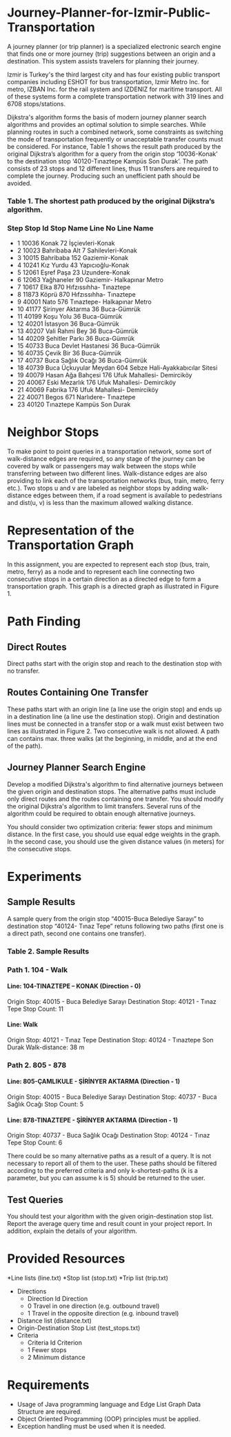 # Journey-Planner-for-Izmir-Public-Transportation

A journey planner (or trip planner) is a specialized electronic search engine that finds one or
more journey (trip) suggestions between an origin and a destination. This system assists
travelers for planning their journey.

Izmir is Turkey's the third largest city and has four existing public transport companies
including ESHOT for bus transportation, Izmir Metro Inc. for metro, IZBAN Inc. for the rail
system and IZDENIZ for maritime transport. All of these systems form a complete
transportation network with 319 lines and 6708 stops/stations.

Dijkstra's algorithm forms the basis of modern journey planner search algorithms and
provides an optimal solution to simple searches. While planning routes in such a combined
network, some constraints as switching the mode of transportation frequently or unacceptable
transfer counts must be considered. For instance, Table 1 shows the result path produced by the
original Dijkstra’s algorithm for a query from the origin stop ‘10036-Konak’ to the destination
stop ‘40120-Tınaztepe Kampüs Son Durak’. The path consists of 23 stops and 12 different lines,
thus 11 transfers are required to complete the journey. Producing such an unefficient path
should be avoided.

###  Table 1. The shortest path produced by the original Dijkstra’s algorithm.
### Step Stop Id Stop Name Line No Line Name
* 1 10036 Konak 72 İşçievleri-Konak
* 2 10023 Bahribaba Alt 7 Sahilevleri-Konak
* 3 10015 Bahribaba 152 Gaziemir-Konak
* 4 10241 Kız Yurdu 43 Yapıcıoğlu-Konak
* 5 12061 Eşref Paşa 23 Uzundere-Konak
* 6 12063 Yağhaneler 90 Gaziemir- Halkapınar Metro
* 7 10617 Elka 870 Hıfzıssıhha- Tınaztepe
* 8 11873 Köprü 870 Hıfzıssıhha- Tınaztepe
* 9 40001 Nato 576 Tınaztepe- Halkapınar Metro
* 10 41177 Şirinyer Aktarma 36 Buca-Gümrük
* 11 40199 Koşu Yolu 36 Buca-Gümrük
* 12 40201 İstasyon 36 Buca-Gümrük
* 13 40207 Vali Rahmi Bey 36 Buca-Gümrük
* 14 40209 Şehitler Parkı 36 Buca-Gümrük
* 15 40733 Buca Devlet Hastanesi 36 Buca-Gümrük
* 16 40735 Çevik Bir 36 Buca-Gümrük
* 17 40737 Buca Sağlık Ocağı 36 Buca-Gümrük
* 18 40739 Buca Üçkuyular Meydan 604 Sebze Hali-Ayakkabıcılar Sitesi
* 19 40079 Hasan Ağa Bahçesi 176 Ufuk Mahallesi- Demirciköy
* 20 40067 Eski Mezarlık 176 Ufuk Mahallesi- Demirciköy
* 21 40069 Fabrika 176 Ufuk Mahallesi- Demirciköy
* 22 40071 Begos 671 Narlıdere- Tınaztepe
* 23 40120 Tınaztepe Kampüs Son Durak

# Neighbor Stops
To make point to point queries in a transportation network, some sort of walk-distance edges
are required, so any stage of the journey can be covered by walk or passengers may walk
between the stops while transferring between two different lines. Walk-distance edges are also
providing to link each of the transportation networks (bus, train, metro, ferry etc.). Two stops u
and v are labeled as neighbor stops by adding walk-distance edges between them, if a road
segment is available to pedestrians and dist(u, v) is less than the maximum allowed walking
distance.

# Representation of the Transportation Graph
In this assignment, you are expected to represent each stop (bus, train, metro, ferry) as a node
and to represent each line connecting two consecutive stops in a certain direction as a directed
edge to form a transportation graph. This graph is a directed graph as illustrated in Figure 1.

# Path Finding
##  Direct Routes
Direct paths start with the origin stop and reach to the destination stop with no transfer.

## Routes Containing One Transfer
These paths start with an origin line (a line use the origin stop) and ends up in a destination line
(a line use the destination stop). Origin and destination lines must be connected in a transfer
stop or a walk must exist between two lines as illustrated in Figure 2. Two consecutive walk is
not allowed. A path can contains max. three walks (at the beginning, in middle, and at the end
of the path).

## Journey Planner Search Engine
Develop a modified Dijkstra's algorithm to find alternative journeys between the given origin
and destination stops. The alternative paths must include only direct routes and the routes
containing one transfer. You should modify the original Dijkstra's algorithm to limit transfers.
Several runs of the algorithm could be required to obtain enough alternative journeys.

You should consider two optimization criteria: fewer stops and minimum distance. In the first
case, you should use equal edge weights in the graph. In the second case, you should use the
given distance values (in meters) for the consecutive stops.

# Experiments
## Sample Results
A sample query from the origin stop “40015-Buca Belediye Sarayı” to destination stop “40124-
Tınaz Tepe” retuns following two paths (first one is a direct path, second one contains one
transfer).

### Table 2. Sample Results
### Path 1. 104 - Walk
#### Line: 104-TINAZTEPE – KONAK (Direction - 0)
Origin Stop: 40015 - Buca Belediye Sarayı
Destination Stop: 40121 - Tınaz Tepe
Stop Count: 11

#### Line: Walk
Origin Stop: 40121 - Tınaz Tepe
Destination Stop: 40124 - Tınaztepe Son Durak
Walk-distance: 38 m

### Path 2. 805 - 878
#### Line: 805-ÇAMLIKULE - ŞİRİNYER AKTARMA (Direction - 1)
Origin Stop: 40015 - Buca Belediye Sarayı
Destination Stop: 40737 - Buca Sağlık Ocağı
Stop Count: 5

#### Line: 878-TINAZTEPE - ŞİRİNYER AKTARMA (Direction - 1)
Origin Stop: 40737 - Buca Sağlık Ocağı
Destination Stop: 40124 - Tınaz Tepe
Stop Count: 6

There could be so many alternative paths as a result of a query. It is not necessary to report all
of them to the user. These paths should be filtered according to the preferred criteria and only
k-shortest-paths (k is a parameter, but you can assume k is 5) should be returned to the user.

## Test Queries
You should test your algorithm with the given origin-destination stop list. Report the average
query time and result count in your project report. In addition, explain the details of your
algorithm.

# Provided Resources
*Line lists (line.txt)
*Stop list (stop.txt)
*Trip list (trip.txt)
* Directions
  * Direction Id Direction
   * 0 Travel in one direction (e.g. outbound travel)
   * 1 Travel in the opposite direction (e.g. inbound travel)
* Distance list (distance.txt)
* Origin-Destination Stop List (test_stops.txt)
* Criteria
  * Criteria Id Criterion
  * 1 Fewer stops
  * 2 Minimum distance

# Requirements
* Usage of Java programming language and Edge List Graph Data Structure are required.
* Object Oriented Programming (OOP) principles must be applied.
* Exception handling must be used when it is needed. 
